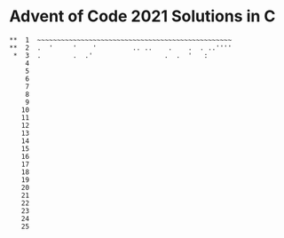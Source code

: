 # Advent of Code 2021 Solutions in C

    **  1  ~~~~~~~~~~~~~~~~~~~~~~~~~~~~~~~~~~~~~~~~~~~~~~~~~
    **  2  .  '     '    '         .. ..    .    .  . ..''''  
     *  3  .        .  .'                  .  .  '   :        
        4  
        5  
        6  
        7  
        8  
        9  
       10  
       11  
       12  
       13  
       14  
       15  
       16  
       17  
       18  
       19  
       20  
       21  
       22  
       23  
       24  
       25   
